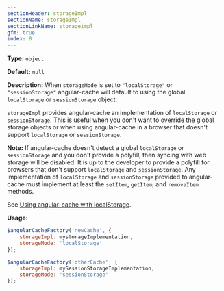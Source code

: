 ```yaml
---
sectionHeader: storageImpl
sectionName: storageImpl
sectionLinkName: storageimpl
gfm: true
index: 8
---
```

__Type:__ `object`

__Default:__ `null`

__Description:__ When `storageMode` is set to `"localStorage"` or `"sessionStorage"` angular-cache will default to using the global `localStorage` or `sessionStorage` object.

`storageImpl` provides angular-cache an implementation of `localStorage` or `sessionStorage`. This is useful when you don't want to override the global storage objects or when using angular-cache in a browser that doesn't support `localStorage` or `sessionStorage`.

__Note:__ If angular-cache doesn't detect a global `localStorage` or `sessionStorage` and you don't provide a polyfill, then syncing with web storage will be disabled. It is up to the developer to provide a polyfill for browsers that don't support `localStorage` and `sessionStorage`. Any implementation of `localStorage` and `sessionStorage` provided to angular-cache must implement at least the `setItem`, `getItem`, and `removeItem` methods.

See [Using angular-cache with localStorage](guide.html#using-angular-cache-with-localStorage).

__Usage:__
```javascript
$angularCacheFactory('newCache', {
    storageImpl: mystorageImplementation,
    storageMode: 'localStorage'
});

$angularCacheFactory('otherCache', {
    storageImpl: mySessionStorageImplementation,
    storageMode: 'sessionStorage'
});
```